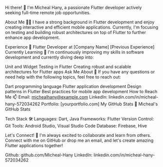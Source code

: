 Hi there! 👋
I'm Micheal Hany, a passionate Flutter developer actively seeking full-time remote job opportunities.

About Me 👨‍💻
I have a strong background in Flutter development and enjoy creating interactive and efficient mobile applications. Currently, I'm focusing on testing and building robust architectures on top of Flutter to further enhance app development.

Experience 💼
Flutter Developer at [Company Name]
[Previous Experience]
Currently Learning 🌱
I'm continuously improving my skills in software development and currently diving deep into:

Unit and Widget Testing in Flutter
Creating robust and scalable architectures for Flutter apps
Ask Me About 💬
If you have any questions or need help with the following topics, feel free to reach out:

Dart programming language
Flutter application development
Design patterns in Flutter
Best practices for mobile app development
How to Reach Me 📫
Email: michealhany@example.com
LinkedIn: linkedin.com/in/micheal-hany-572034262
Portfolio: [yourportfolio.com]
My GitHub Stats 🚀
Micheal's GitHub Stats

Tech Stack 🛠️
Languages: Dart, Java
Frameworks: Flutter
Version Control: Git
Tools: Android Studio, Visual Studio Code
Database: Firebase, Hive

Let's Connect! 🌟
I'm always excited to collaborate and learn from others. Connect with me on GitHub or drop me an email, and let's create amazing Flutter applications together!

Github: github.com/Micheal-Hany
LinkedIn: linkedin.com/in/micheal-hany-572034262
